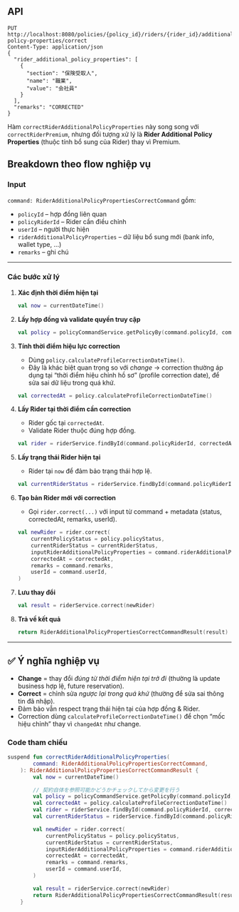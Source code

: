 ## API
```shell
PUT http://localhost:8080/policies/{policy_id}/riders/{rider_id}/additional-policy-properties/correct
Content-Type: application/json
{
  "rider_additional_policy_properties": [
    {
      "section": "保険受取人",
      "name": "職業",
      "value": "会社員"
    }
  ],
  "remarks": "CORRECTED"
}
```

Hàm `correctRiderAdditionalPolicyProperties` này song song với `correctRiderPremium`, nhưng đối tượng xử lý là **Rider Additional Policy Properties** (thuộc tính bổ sung của Rider) thay vì Premium.
## Breakdown theo flow nghiệp vụ

### Input

`command: RiderAdditionalPolicyPropertiesCorrectCommand` gồm:

* `policyId` – hợp đồng liên quan
* `policyRiderId` – Rider cần điều chỉnh
* `userId` – người thực hiện
* `riderAdditionalPolicyProperties` – dữ liệu bổ sung mới (bank info, wallet type, …)
* `remarks` – ghi chú

---

### Các bước xử lý

1. **Xác định thời điểm hiện tại**

   ```kotlin
   val now = currentDateTime()
   ```

2. **Lấy hợp đồng và validate quyền truy cập**

   ```kotlin
   val policy = policyCommandService.getPolicyBy(command.policyId, command.userId, now)
   ```

3. **Tính thời điểm hiệu lực correction**

    * Dùng `policy.calculateProfileCorrectionDateTime()`.
    * Đây là khác biệt quan trọng so với *change* → correction thường áp dụng tại “thời điểm hiệu chỉnh hồ sơ” (profile correction date), để sửa sai dữ liệu trong quá khứ.

   ```kotlin
   val correctedAt = policy.calculateProfileCorrectionDateTime()
   ```

4. **Lấy Rider tại thời điểm cần correction**

    * Rider gốc tại `correctedAt`.
    * Validate Rider thuộc đúng hợp đồng.

   ```kotlin
   val rider = riderService.findById(command.policyRiderId, correctedAt).validate(command.policyId)
   ```

5. **Lấy trạng thái Rider hiện tại**

    * Rider tại `now` để đảm bảo trạng thái hợp lệ.

   ```kotlin
   val currentRiderStatus = riderService.findById(command.policyRiderId, now).status
   ```

6. **Tạo bản Rider mới với correction**

    * Gọi `rider.correct(...)` với input từ command + metadata (status, correctedAt, remarks, userId).

   ```kotlin
   val newRider = rider.correct(
       currentPolicyStatus = policy.policyStatus,
       currentRiderStatus = currentRiderStatus,
       inputRiderAdditionalPolicyProperties = command.riderAdditionalPolicyProperties,
       correctedAt = correctedAt,
       remarks = command.remarks,
       userId = command.userId,
   )
   ```

7. **Lưu thay đổi**

   ```kotlin
   val result = riderService.correct(newRider)
   ```

8. **Trả về kết quả**

   ```kotlin
   return RiderAdditionalPolicyPropertiesCorrectCommandResult(result)
   ```

---

## ✅ Ý nghĩa nghiệp vụ

* **Change** = thay đổi *đúng từ thời điểm hiện tại trở đi* (thường là update business hợp lệ, future reservation).
* **Correct** = chỉnh sửa *ngược lại trong quá khứ* (thường để sửa sai thông tin đã nhập).
* Đảm bảo vẫn respect trạng thái hiện tại của hợp đồng & Rider.
* Correction dùng `calculateProfileCorrectionDateTime()` để chọn “mốc hiệu chỉnh” thay vì `changedAt` như change.


### Code tham chiếu
```kotlin
suspend fun correctRiderAdditionalPolicyProperties(
        command: RiderAdditionalPolicyPropertiesCorrectCommand,
    ): RiderAdditionalPolicyPropertiesCorrectCommandResult {
        val now = currentDateTime()

        // 契約自体を参照可能かどうかチェックしてから変更を行う
        val policy = policyCommandService.getPolicyBy(command.policyId, command.userId, now)
        val correctedAt = policy.calculateProfileCorrectionDateTime()
        val rider = riderService.findById(command.policyRiderId, correctedAt).validate(command.policyId)
        val currentRiderStatus = riderService.findById(command.policyRiderId, now).status

        val newRider = rider.correct(
            currentPolicyStatus = policy.policyStatus,
            currentRiderStatus = currentRiderStatus,
            inputRiderAdditionalPolicyProperties = command.riderAdditionalPolicyProperties,
            correctedAt = correctedAt,
            remarks = command.remarks,
            userId = command.userId,
        )

        val result = riderService.correct(newRider)
        return RiderAdditionalPolicyPropertiesCorrectCommandResult(result)
    }
```